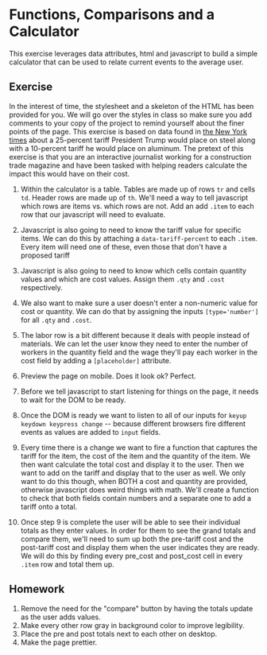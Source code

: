 # Functions, Comparisons and a Calculator

This exercise leverages data attributes, html and javascript to build a simple calculator that can be used to relate current events to the average user.

## Exercise
In the interest of time, the stylesheet and a skeleton of the HTML has been provided for you. We will go over the styles in class so make sure you add comments to your copy of the project to remind yourself about the finer points of the page. This exercise is based on data found in [the New York times](https://www.nytimes.com/2018/03/05/us/politics/trump-tariffs-steel-aluminum-nafta.html) about a 25-percent tariff President Trump would place on steel along with a 10-percent tariff he would place on aluminum. The pretext of this exercise is that you are an interactive journalist working for a construction trade magazine and have been tasked with helping readers calculate the impact this would have on their cost.

1. Within the calculator is a table. Tables are made up of rows `tr` and cells `td`. Header rows are made up of `th`. We'll need a way to tell javascript which rows are items vs. which rows are not. Add an add `.item` to each row that our javascript will need to evaluate.

2. Javascript is also going to need to know the tariff value for specific items. We can do this by attaching a `data-tariff-percent` to each `.item`. Every item will need one of these, even those that don't have a proposed tariff

3. Javascript is also going to need to know which cells contain quantity values and which are cost values. Assign them `.qty` and `.cost` respectively.

4. We also want to make sure a user doesn't enter a non-numeric value for cost or quantity. We can do that by assigning the inputs `[type='number']` for all `.qty` and `.cost`.

5. The labor row is a bit different because it deals with people instead of materials. We can let the user know they need to enter the number of workers in the quantity field and the wage they'll pay each worker in the cost field by adding a `[placeholder]` attribute.

6. Preview the page on mobile. Does it look ok? Perfect.

7. Before we tell javascript to start listening for things on the page, it needs to wait for the DOM to be ready.

8. Once the DOM is ready we want to listen to all of our inputs for `keyup keydown keypress change` -- because different browsers fire different events as values are added to `input` fields.

9. Every time there is a change we want to fire a function that captures the tariff for the item, the cost of the item and the quantity of the item. We then want calculate the total cost and display it to the user. Then we want to add on the tariff and display that to the user as well. We only want to do this though, when BOTH a cost and quantity are provided, otherwise javascript does weird things with math. We'll create a function to check that both fields contain numbers and a separate one to add a tariff onto a total.

10. Once step 9 is complete the user will be able to see their individual totals as they enter values. In order for them to see the grand totals and compare them, we'll need to sum up both the pre-tariff cost and the post-tariff cost and display them when the user indicates they are ready. We will do this by finding every pre_cost and post_cost cell in every `.item` row and total them up.



## Homework
1. Remove the need for the "compare" button by having the totals update as the user adds values.
2. Make every other row gray in background color to improve legibility.
3. Place the pre and post totals next to each other on desktop.
4. Make the page prettier.
